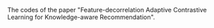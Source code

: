The codes of the paper "Feature-decorrelation Adaptive Contrastive Learning for Knowledge-aware Recommendation".
